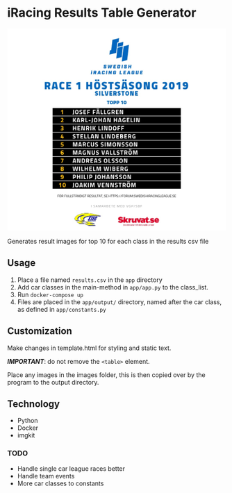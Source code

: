 # iRacing Results Table Generator

![Kiku](example_image_doc.jpg)

Generates result images for top 10 for each class in the results csv file

## Usage
1. Place a file named ```results.csv``` in the ```app``` directory
2. Add car classes in the main-method in ```app/app.py``` to the class_list.
3. Run ```docker-compose up```
4. Files are placed in the ```app/output/``` directory, named after the car class, as defined in ```app/constants.py```

## Customization
Make changes in template.html for styling and static text.

***IMPORTANT***: do not remove the ```<table>``` element.

Place any images in the images folder, this is then copied over by the program to the output directory.

## Technology
* Python
* Docker
* imgkit

### TODO
* Handle single car league races better
* Handle team events
* More car classes to constants

